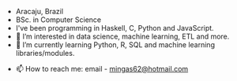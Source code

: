 * Aracaju, Brazil
* BSc. in Computer Science
* I've been programming in Haskell, C, Python and JavaScript.
* 👀 I’m interested in data science, machine learning, ETL and more.
* 🌱 I’m currently learning Python, R, SQL and machine learning libraries/modules.
- 📫 How to reach me: email - mingas62@hotmail.com

<!---
Pedro-V/Pedro-V is a ✨ special ✨ repository because its `README.md` (this file) appears on your GitHub profile.
You can click the Preview link to take a look at your changes.
--->
